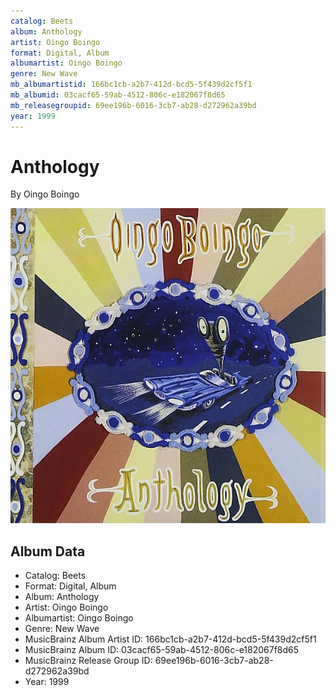 ```yaml
---
catalog: Beets
album: Anthology
artist: Oingo Boingo
format: Digital, Album
albumartist: Oingo Boingo
genre: New Wave
mb_albumartistid: 166bc1cb-a2b7-412d-bcd5-5f439d2cf5f1
mb_albumid: 03cacf65-59ab-4512-806c-e182067f8d65
mb_releasegroupid: 69ee196b-6016-3cb7-ab28-d272962a39bd
year: 1999
---
```


# Anthology

By Oingo Boingo

![](../../assets/beetscovers/Oingo_Boingo-Anthology.jpg)

## Album Data

- Catalog: Beets
- Format: Digital, Album
- Album: Anthology
- Artist: Oingo Boingo
- Albumartist: Oingo Boingo
- Genre: New Wave
- MusicBrainz Album Artist ID: 166bc1cb-a2b7-412d-bcd5-5f439d2cf5f1
- MusicBrainz Album ID: 03cacf65-59ab-4512-806c-e182067f8d65
- MusicBrainz Release Group ID: 69ee196b-6016-3cb7-ab28-d272962a39bd
- Year: 1999

